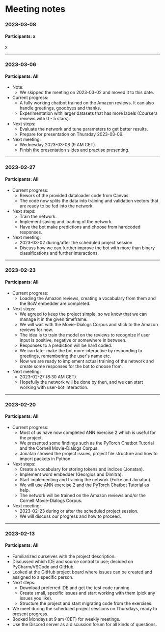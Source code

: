 # Meeting notes

### 2023-03-08
#### Participants: x
x

***

### 2023-03-06
#### Participants: All
* Note:
  * We skipped the meeting on 2023-03-02 and moved it to this date.
* Current progress:
  * A fully working chatbot trained on the Amazon reviews. It can also handle greetings, goodbyes and thanks.
  * Experimentation with larger datasets that has more labels (Coursera reviews with 0 - 5 stars).
* Next steps:
  * Evaluate the network and tune parameters to get better results.
  * Prepare for presentation on Thursday 2023-03-09.
* Next meeting:
  * Wednesday 2023-03-08 (9 AM CET).
  * Finish the presentation slides and practise presenting.

***

### 2023-02-27
#### Participants: All
* Current progress:
  * Rework of the provided dataloader code from Canvas.
  * The code now splits the data into training and validation vectors that are ready to be fed into the network.
* Next steps:
  * Train the network.
  * Implement saving and loading of the network.
  * Have the bot make predictions and choose from hardcoded responses.
* Next meeting:
  * 2023-03-02 during/after the scheduled project session.
  * Discuss how we can further improve the bot with more than binary classifications and further interactions.

***

### 2023-02-23
#### Participants: All
* Current progress:
  * Loading the Amazon reviews, creating a vocabulary from them and the BoW embedder are completed.
* Next steps:
  * We agreed to keep the project simple, so we know that we can manage it in the given timeframe.
  * We will wait with the Movie-Dialogs Corpus and stick to the Amazon reviews for now.
  * The idea is to train the model on the reviews to recognize if user input is positive, negative or somewhere in between.
  * Responses to a prediction will be hard coded.
  * We can later make the bot more interactive by responding to greetings, remembering the user's name etc.
  * Now we are ready to implement actual training of the network and create some responses for the bot to choose from.
* Next meeting:
  * 2023-02-27 (8:30 AM CET).
  * Hopefully the network will be done by then, and we can start working with user-bot interaction.

***

### 2023-02-20
#### Participants: All
* Current progress:
  * Most of us have now completed ANN exercise 2 which is useful for the project.
  * We presented some findings such as the PyTorch Chatbot Tutorial and the Cornell Movie-Dialogs Corpus.
  * Jonatan showed the project issues, project file structure and how to import packets in Python.
* Next steps:
  * Create a vocabulary for storing tokens and indices (Jonatan).
  * Implement word embedder (Georgios and Dimitra).
  * Start implementing and training the network (Folke and Jonatan).
  * We will use ANN exercise 2 and the PyTorch Chatbot Tutorial as help.
  * The network will be trained on the Amazon reviews and/or the Cornell Movie-Dialogs Corpus.
* Next meeting:
  * 2023-02-23 during or after the scheduled project session.
  * We will discuss our progress and how to proceed.

***

### 2023-02-13
#### Participants: All
* Familiarized ourselves with the project description.
* Discussed which IDE and source control to use; decided on PyCharm/VSCode and GitHub.
* Looked at the GitHub project board where issues can be created and assigned to a specific person.
* Next steps:
  * Download preferred IDE and get the test code running.
  * Create small, specific issues and start working with them (pick any issues you like).
  * Structure the project and start migrating code from the exercises.
* We meet during the scheduled project sessions on Thursdays, ready to present progress.
* Booked Mondays at 9 am (CET) for weekly meetings.
* Use the Discord server as a discussion forum for all kinds of questions.
